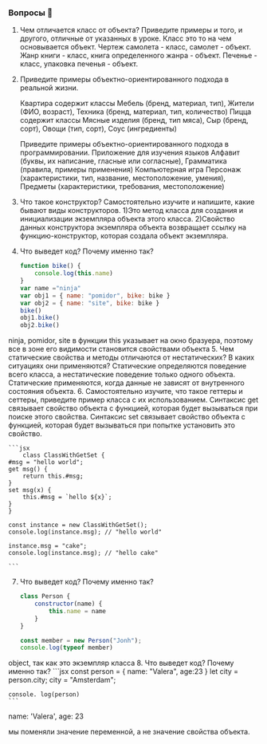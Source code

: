 ### Вопросы 💎

1. Чем отличается класс от объекта? Приведите примеры и того, и другого, отличные от указанных в уроке.
Класс это то на чем основывается объект. 
Чертеж самолета - класс, самолет - объект. Жанр книги - класс, книга определенного жанра - объект. Печенье - класс, упаковка печенья - объект. 
2. Приведите примеры объектно-ориентированного подхода в реальной жизни. 
    
    Квартира содержит классы Мебель (бренд, материал, тип), Жители (ФИО, возраст), Техника (бренд, материал, тип, количество)
    Пицца содержит классы Мясные изделия (бренд, тип мяса), Сыр (бренд, сорт), Овощи (тип, сорт), Соус (ингредиенты)
    
    Приведите примеры объектно-ориентированного подхода в программировании. 
    Приложение для изучения языков Алфавит (буквы, их написание, гласные или согласные), Грамматика (правила, примеры применения)
    Компьютерная игра Персонаж (характеристики, тип, название, местоположение, умения), Предметы (характеристики, требования, местоположение)
    
3. Что такое конструктор? Самостоятельно изучите и напишите, какие бывают виды конструкторов.
1)Это метод класса для создания и инициализации экземпляра объекта этого класса. 2)Свойство данных конструктора экземпляра объекта возвращает ссылку на функцию-конструктор, которая создала объект экземпляра.
4. Что выведет код? Почему именно так? 
    ```jsx
    function bike() {
        console.log(this.name)
    }
    var name ="ninja"
    var obj1 = { name: "pomidor", bike: bike }
    var obj2 = { name: "site", bike: bike }
    bike()
    obj1.bike()
    obj2.bike()
    ```
ninja, pomidor, site 
в функции this указывает на окно бразуера, поэтому все в зоне его видимости становится свойствами объекта
5. Чем статические свойства и методы отличаются от нестатических? В каких ситуациях они применяются?
Статические определяются поведение всего класса, а нестатические поведение только одного объекта. Статические применяются, когда данные не зависят от внутренного состояния объекта.
6. Самостоятельно изучите, что такое геттеры и сеттеры, приведите пример класса с их использованием.
Синтаксис get связывает свойство объекта с функцией, которая будет вызываться при поиске этого свойства. Синтаксис set связывает свойство объекта с функцией, которая будет вызываться при попытке установить это свойство.

    ```jsx
        class ClassWithGetSet {
    #msg = "hello world";
    get msg() {
        return this.#msg;
    }
    set msg(x) {
        this.#msg = `hello ${x}`;
    }
    }

    const instance = new ClassWithGetSet();
    console.log(instance.msg); // "hello world"

    instance.msg = "cake";
    console.log(instance.msg); // "hello cake"

    ```
7. Что выведет код? Почему именно так?
        
    ```jsx
    class Person {
        constructor(name) {
            this.name = name
        }
    }

    const member = new Person("Jonh");
    console.log(typeof member)
    ```
object, так как это экземпляр класса
8.  Что выведет код? Почему именно так?
    ```jsx
    const person = {
        name: "Valera",
        age:23
    }
    let city = person.city;
    city = "Amsterdam";
    
    console. log(person)
    ```
name: 'Valera', age: 23

мы поменяли значение переменной, а не значение свойства объекта.